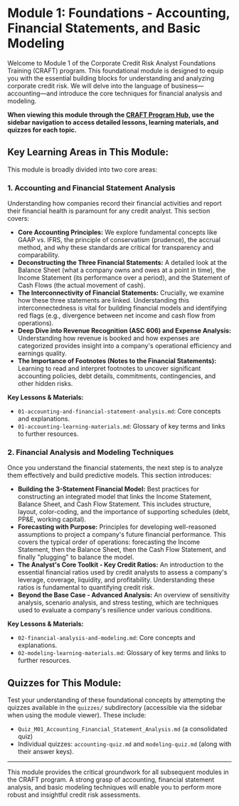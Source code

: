 # Module 1: Foundations - Accounting, Financial Statements, and Basic Modeling

Welcome to Module 1 of the Corporate Credit Risk Analyst Foundations Training (CRAFT) program. This foundational module is designed to equip you with the essential building blocks for understanding and analyzing corporate credit risk. We will delve into the language of business—accounting—and introduce the core techniques for financial analysis and modeling.

**When viewing this module through the [CRAFT Program Hub](../../index.html), use the sidebar navigation to access detailed lessons, learning materials, and quizzes for each topic.**

## Key Learning Areas in This Module:

This module is broadly divided into two core areas:

### 1. Accounting and Financial Statement Analysis
Understanding how companies record their financial activities and report their financial health is paramount for any credit analyst. This section covers:
*   **Core Accounting Principles:** We explore fundamental concepts like GAAP vs. IFRS, the principle of conservatism (prudence), the accrual method, and why these standards are critical for transparency and comparability.
*   **Deconstructing the Three Financial Statements:** A detailed look at the Balance Sheet (what a company owns and owes at a point in time), the Income Statement (its performance over a period), and the Statement of Cash Flows (the actual movement of cash).
*   **The Interconnectivity of Financial Statements:** Crucially, we examine how these three statements are linked. Understanding this interconnectedness is vital for building financial models and identifying red flags (e.g., divergence between net income and cash flow from operations).
*   **Deep Dive into Revenue Recognition (ASC 606) and Expense Analysis:** Understanding how revenue is booked and how expenses are categorized provides insight into a company's operational efficiency and earnings quality.
*   **The Importance of Footnotes (Notes to the Financial Statements):** Learning to read and interpret footnotes to uncover significant accounting policies, debt details, commitments, contingencies, and other hidden risks.

**Key Lessons & Materials:**
*   `01-accounting-and-financial-statement-analysis.md`: Core concepts and explanations.
*   `01-accounting-learning-materials.md`: Glossary of key terms and links to further resources.

### 2. Financial Analysis and Modeling Techniques
Once you understand the financial statements, the next step is to analyze them effectively and build predictive models. This section introduces:
*   **Building the 3-Statement Financial Model:** Best practices for constructing an integrated model that links the Income Statement, Balance Sheet, and Cash Flow Statement. This includes structure, layout, color-coding, and the importance of supporting schedules (debt, PP&E, working capital).
*   **Forecasting with Purpose:** Principles for developing well-reasoned assumptions to project a company's future financial performance. This covers the typical order of operations: forecasting the Income Statement, then the Balance Sheet, then the Cash Flow Statement, and finally "plugging" to balance the model.
*   **The Analyst's Core Toolkit - Key Credit Ratios:** An introduction to the essential financial ratios used by credit analysts to assess a company's leverage, coverage, liquidity, and profitability. Understanding these ratios is fundamental to quantifying credit risk.
*   **Beyond the Base Case - Advanced Analysis:** An overview of sensitivity analysis, scenario analysis, and stress testing, which are techniques used to evaluate a company's resilience under various conditions.

**Key Lessons & Materials:**
*   `02-financial-analysis-and-modeling.md`: Core concepts and explanations.
*   `02-modeling-learning-materials.md`: Glossary of key terms and links to further resources.

## Quizzes for This Module:
Test your understanding of these foundational concepts by attempting the quizzes available in the `quizzes/` subdirectory (accessible via the sidebar when using the module viewer). These include:
*   `Quiz_M01_Accounting_Financial_Statement_Analysis.md` (a consolidated quiz)
*   Individual quizzes: `accounting-quiz.md` and `modeling-quiz.md` (along with their answer keys).

---
This module provides the critical groundwork for all subsequent modules in the CRAFT program. A strong grasp of accounting, financial statement analysis, and basic modeling techniques will enable you to perform more robust and insightful credit risk assessments.
